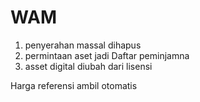 # WAM

1. penyerahan massal dihapus
2. permintaan aset jadi Daftar peminjamna
3. asset digital diubah dari lisensi

Harga referensi ambil otomatis

